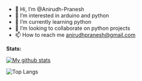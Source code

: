 - 👋 Hi, I’m @Anirudh-Pranesh
- 👀 I’m interested in arduino and python
- 🌱 I’m currently learning python
- 💞️ I’m looking to collaborate on python projects
- 📫 How to reach me anirudhpranesh@gmail.com

**Stats:**

[![My github stats](https://github-readme-stats.vercel.app/api?username=Anirudh-Pranesh&theme=blue-green)](https://github.com/anuraghazra/github-readme-stats)</br>

![Top Langs](https://github-readme-stats.vercel.app/api/top-langs/?username=Anirudh-Pranesh&layout=compact&theme=blue-green)</br>

<!---
Anirudh-Pranesh/Anirudh-Pranesh is a ✨ special ✨ repository because its `README.md` (this file) appears on your GitHub profile.
You can click the Preview link to take a look at your changes.
--->
